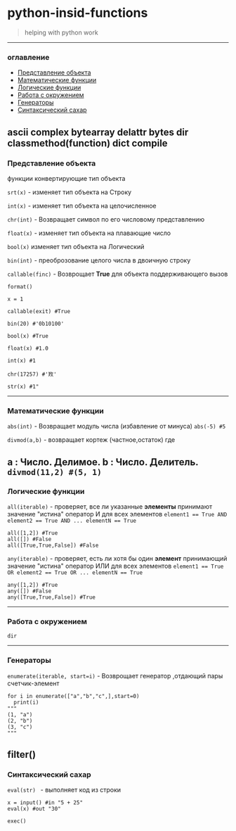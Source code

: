 # python-insid-functions
> helping with python work

---
### оглавление
* [Представление объекта](https://github.com/T0kua/python-insid-functions#%D0%BF%D1%80%D0%B5%D0%B4%D1%81%D1%82%D0%B0%D0%B2%D0%BB%D0%B5%D0%BD%D0%B8%D0%B5-%D0%BE%D0%B1%D1%8A%D0%B5%D0%BA%D1%82%D0%B0)
* [Математические функции](https://github.com/T0kua/python-insid-functions#%D0%BC%D0%B0%D1%82%D0%B5%D0%BC%D0%B0%D1%82%D0%B8%D1%87%D0%B5%D1%81%D0%BA%D0%B8%D0%B5-%D1%84%D1%83%D0%BD%D0%BA%D1%86%D0%B8%D0%B8)
* [Логические функции](https://github.com/T0kua/python-insid-functions#%D0%BB%D0%BE%D0%B3%D0%B8%D1%87%D0%B5%D1%81%D0%BA%D0%B8%D0%B5-%D1%84%D1%83%D0%BD%D0%BA%D1%86%D0%B8%D0%B8)
* [Работа с окружением]()
* [Генераторы]()
* [Синтаксический сахар]()


ascii complex
bytearray delattr
bytes dir
classmethod(function) dict
compile 
---
### Представление объекта
функции конвертирующие тип объекта

`srt(x)` - изменяет тип объекта на Строку

`int(x)` - изменяет тип объекта на целочисленное

`chr(int)` - Возвращает символ по его числовому представлению

`float(x)` - изменяет тип объекта на плавающие число

`bool(x)` изменяет тип объекта на Логический

`bin(int)` - преоброзование целого числа в двоичную строку

`callable(finc)` - Возврощает **True** для объекта поддерживающего вызов

`format() `

```
x = 1

callable(exit) #True

bin(20) #'0b10100'

bool(x) #True

float(x) #1.0

int(x) #1

chr(17257) #'䍩'

str(x) #1"
```
---
### Математические функции
`abs(int)` - Возвращает модуль числа (избавление от минуса)
`abs(-5) #5`

`divmod(a,b)` - возвращает кортеж (частное,остаток) где

a : Число. Делимое.
b : Число. Делитель.
`divmod(11,2) #(5, 1)`
---
### Логические функции
`all(iterable)` - проверяет, все ли указанные **элементы** принимают значение "истина"
оператор И для всех элементов `element1 == True AND element2 == True AND ... elementN == True`

```
all([1,2]) #True
all([]) #False
all([True,True,False]) #False
```

`any(iterable)` - проверяет, есть ли хотя бы один **элемент** принимающий значение "истина"
оператор ИЛИ для всех элементов `element1 == True OR element2 == True OR ... elementN == True`


```
any([1,2]) #True
any([]) #False
any([True,True,False]) #True
```
---
### Работа с окружением
`dir`

---
### Генераторы
`enumerate(iterable, start=i)` - Возврощает генератор ,отдающий пары счетчик-элемент

```
for i in enumerate(["a","b","c",],start=0)
  print(i)
"""
(1, "a")
(2, "b")
(3, "c")
"""
```

filter()
---
### Синтаксический сахар

`eval(str) ` - выполняет код из строки

```
x = input() #in "5 + 25"
eval(x) #out "30"
```

`exec()` 
